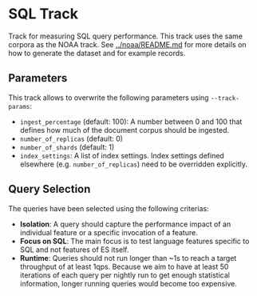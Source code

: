 # SQL Track

Track for measuring SQL query performance. This track uses the same corpora as the NOAA track. See [../noaa/README.md](../noaa/README.md) for more details on how to generate the dataset and for example records.

## Parameters

This track allows to overwrite the following parameters using `--track-params`:

* `ingest_percentage` (default: 100): A number between 0 and 100 that defines how much of the document corpus should be ingested.
* `number_of_replicas` (default: 0)
* `number_of_shards` (default: 1)
* `index_settings`: A list of index settings. Index settings defined elsewhere (e.g. `number_of_replicas`) need to be overridden explicitly.

## Query Selection

The queries have been selected using the following criterias:

* **Isolation**: A query should capture the performance impact of an individual feature or a specific invocation of a feature.
* **Focus on SQL**: The main focus is to test language features specific to SQL and not features of ES itself.
* **Runtime**: Queries should not run longer than ~1s to reach a target throughput of at least 1qps. Because we aim to have at least 50 iterations of each query per nightly run to get enough statistical information, longer running queries would become too expensive.